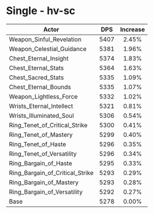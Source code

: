 # Single - hv-sc
| Actor | DPS | Increase |
|---|:---:|:---:|
|Weapon_Sinful_Revelation|5407|2.45%|
|Weapon_Celestial_Guidance|5381|1.96%|
|Chest_Eternal_Insight|5374|1.83%|
|Chest_Eternal_Stats|5364|1.63%|
|Chest_Sacred_Stats|5335|1.09%|
|Chest_Eternal_Bounds|5335|1.07%|
|Weapon_Lightless_Force|5332|1.02%|
|Wrists_Eternal_Intellect|5321|0.81%|
|Wrists_Illuminated_Soul|5306|0.54%|
|Ring_Tenet_of_Critical_Strike|5300|0.41%|
|Ring_Tenet_of_Mastery|5299|0.40%|
|Ring_Tenet_of_Haste|5296|0.35%|
|Ring_Tenet_of_Versatility|5296|0.34%|
|Ring_Bargain_of_Haste|5295|0.33%|
|Ring_Bargain_of_Critical_Strike|5293|0.29%|
|Ring_Bargain_of_Mastery|5293|0.28%|
|Ring_Bargain_of_Versatility|5292|0.27%|
|Base|5278|0.00%|
